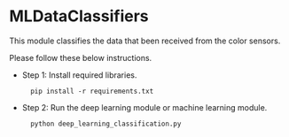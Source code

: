 # MLDataClassifiers

This module classifies the data that been received from the color sensors.

Please follow these below instructions.

* Step 1: Install required libraries. 

        pip install -r requirements.txt

* Step 2: Run the deep learning module or machine learning module.

        python deep_learning_classification.py
